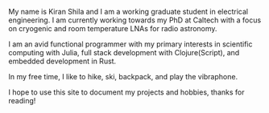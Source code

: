 My name is Kiran Shila and I am a working graduate student in electrical
engineering. I am currently working towards my PhD at Caltech with a focus on
cryogenic and room temperature LNAs for radio astronomy.

I am an avid functional programmer with my primary interests in scientific
computing with Julia, full stack development with Clojure(Script), and embedded
development in Rust.

In my free time, I like to hike, ski, backpack, and play the vibraphone.

I hope to use this site to document my projects and hobbies, thanks for reading!
